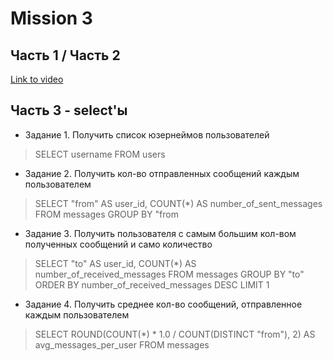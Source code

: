 # Mission 3

## Часть 1 / Часть 2

[Link to video](https://www.loom.com/share/cc4f776d38214e7b963bfa49b4c53d36?sid=b07fc095-a3a4-4666-b679-bb9dbcb87a1c)

## Часть 3 - select'ы

- Задание 1. Получить список юзернеймов пользователей	 
> SELECT username FROM users  

- Задание 2. Получить кол-во отправленных сообщений каждым пользователем
> SELECT 
  "from" AS user_id,
  COUNT(*) AS number_of_sent_messages
FROM messages
GROUP BY "from 

- Задание 3. Получить пользователя с самым большим кол-вом полученных сообщений и само количество
> SELECT 
  "to" AS user_id,
  COUNT(*) AS number_of_received_messages
FROM messages
GROUP BY "to"
ORDER BY number_of_received_messages DESC
LIMIT 1


- Задание 4. Получить среднее кол-во сообщений, отправленное каждым пользователем
> SELECT 
  ROUND(COUNT(*) * 1.0 / COUNT(DISTINCT "from"), 2) AS avg_messages_per_user
FROM messages

